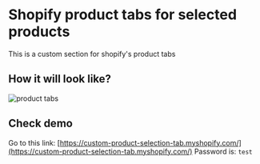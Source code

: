 # Shopify product tabs for selected products

This is a custom section for shopify's product tabs

## How it will look like?

![product tabs](https://prnt.sc/zy8eTH4ZRFZU)

## Check demo

Go to this link: [https://custom-product-selection-tab.myshopify.com/](https://custom-product-selection-tab.myshopify.com/)
Password is: `test`
